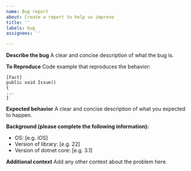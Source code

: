 ```yaml
---
name: Bug report
about: Create a report to help us improve
title: ''
labels: bug
assignees: ''

---
```


**Describe the bug**
A clear and concise description of what the bug is.

**To Reproduce**
Code example that reproduces the behavior:
```
[Fact]
public void Issue()
{
...
}
```

**Expected behavior**
A clear and concise description of what you expected to happen.

**Background (please complete the following information):**
 - OS: [e.g. iOS]
 - Version of library: [e.g. 22]
 - Version of dotnet core: [e.g. 3.1]

**Additional context**
Add any other context about the problem here.
